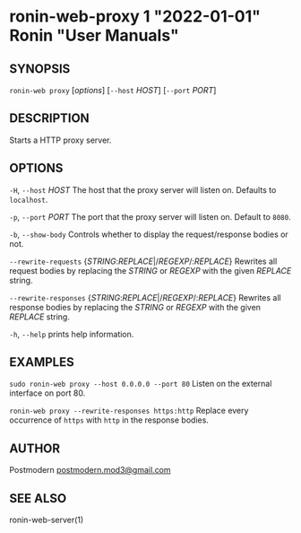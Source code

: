 # ronin-web-proxy 1 "2022-01-01" Ronin "User Manuals"

## SYNOPSIS

`ronin-web proxy` [*options*] [`--host` *HOST*] [`--port` *PORT*]

## DESCRIPTION

Starts a HTTP proxy server.

## OPTIONS

`-H`, `--host` *HOST*
  The host that the proxy server will listen on. Defaults to `localhost`.

`-p`, `--port` *PORT*
  The port that the proxy server will listen on. Default to `8080`.

`-b`, `--show-body`
  Controls whether to display the request/response bodies or not.

`--rewrite-requests` {*STRING*:*REPLACE*|/*REGEXP*/:*REPLACE*}
  Rewrites all request bodies by replacing the *STRING* or *REGEXP* with the
  given *REPLACE* string.

`--rewrite-responses` {*STRING*:*REPLACE*|/*REGEXP*/:*REPLACE*}
  Rewrites all response bodies by replacing the *STRING* or *REGEXP* with the
  given *REPLACE* string.

`-h`, `--help`
  prints help information.

## EXAMPLES

`sudo ronin-web proxy --host 0.0.0.0 --port 80`
  Listen on the external interface on port 80.

`ronin-web proxy --rewrite-responses https:http`
  Replace every occurrence of `https` with `http` in the response bodies.

## AUTHOR

Postmodern <postmodern.mod3@gmail.com>

## SEE ALSO

ronin-web-server(1)
